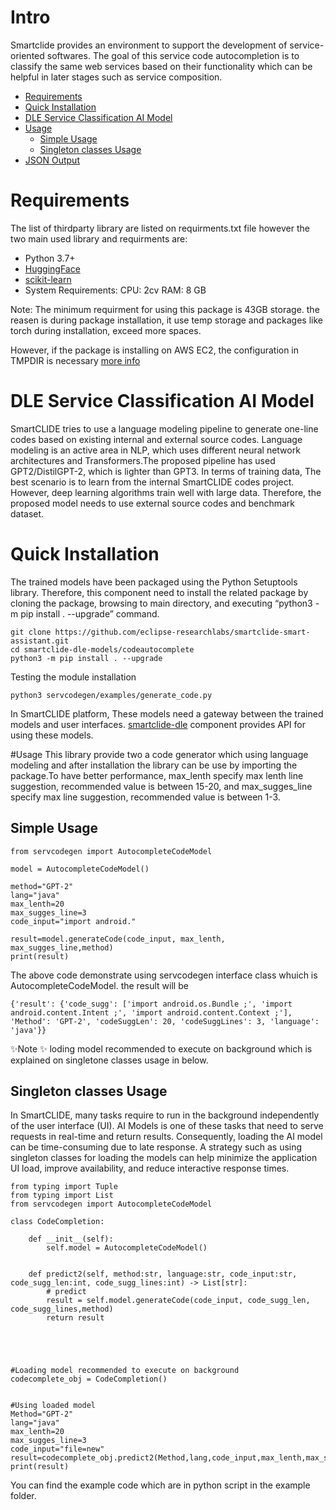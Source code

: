 # Intro

Smartclide provides an environment to support the development of service-oriented softwares. The goal of this service code autocompletion is to classify the same web services based on their functionality which can be helpful in later stages such as service composition. 

- [Requirements](#requirements)
- [Quick Installation](#quick-installation)
- [DLE Service Classification AI Model](##DLE-Service-Classification-AI-Model)
- [Usage](#usage)
  - [Simple Usage](##Simple-Usage)
  - [Singleton classes Usage](##singleton-classes-Usage)
- [JSON Output](#json-output)



# Requirements

The list of thirdparty library are listed on requirments.txt file however the two main used library and requirments are:
- Python 3.7+
- [HuggingFace](https://huggingface.co/)
- [scikit-learn](https://scikit-learn.org)
- System Requirements: CPU: 2cv RAM: 8 GB

Note: The minimum requirment for using this package is 43GB storage. the reasen is during package installation, it use temp storage and packages like torch during installation, exceed more spaces.

However, if the package is installing on AWS EC2, the configuration in TMPDIR is necessary [more info](https://stackoverflow.com/questions/55103162/could-not-install-packages-due-to-an-environmenterror-errno-28-no-space-left)

# DLE Service Classification AI Model
SmartCLIDE tries to use a language modeling pipeline to generate one-line codes based on existing internal and external source codes. Language modeling is an active area in NLP, which uses different neural network architectures and Transformers.The proposed pipeline has used GPT2/DistilGPT-2, which is lighter than GPT3. In terms of training data, The best scenario is to learn from the internal SmartCLIDE codes project. However, deep learning algorithms train well with large data. Therefore, the proposed model needs to use external source codes and benchmark dataset.

# Quick Installation
The trained models have been packaged using the Python Setuptools library. Therefore, this component need to install the related package by cloning the package, browsing to main directory, and executing “python3 -m pip install . --upgrade” command. 
```
git clone https://github.com/eclipse-researchlabs/smartclide-smart-assistant.git
cd smartclide-dle-models/codeautocomplete 
python3 -m pip install . --upgrade
```
Testing the module installation
```
python3 servcodegen/examples/generate_code.py
```


In SmartCLIDE platform, These models need a  gateway between the trained models and user interfaces. [smartclide-dle](https://github.com/eclipse-researchlabs/smartclide-smart-assistant/tree/main/smartclide-dle) component provides API for using these models.

#Usage
This library provide two a code generator which using language modeling and after installation the library can be use by importing the package.To have better performance, max_lenth specify max lenth line suggestion, recommended value is between 15-20, and max_sugges_line specify max line suggestion, recommended value is between 1-3.
## Simple Usage
```
from servcodegen import AutocompleteCodeModel

model = AutocompleteCodeModel()

method="GPT-2"
lang="java"
max_lenth=20
max_sugges_line=3
code_input="import android."
    
result=model.generateCode(code_input, max_lenth, max_sugges_line,method)
print(result) 

```

The above code demonstrate using servcodegen interface class whuich is AutocompleteCodeModel. the result will be
```
{'result': {'code_sugg': ['import android.os.Bundle ;', 'import android.content.Intent ;', 'import android.content.Context ;'], 'Method': 'GPT-2', 'codeSuggLen': 20, 'codeSuggLines': 3, 'language': 'java'}}
```
✨Note ✨
loding model recommended to execute on background which is explained on singletone classes usage in below.

## Singleton classes Usage
In SmartCLIDE, many tasks require to run in the background independently of the user interface (UI). AI Models is one of these tasks that need to serve requests in real-time and return results. Consequently, loading the AI model can be time-consuming due to late response. A strategy such as using singleton classes for loading the models can help minimize the application UI load, improve availability, and reduce interactive response times. 

```
from typing import Tuple 
from typing import List
from servcodegen import AutocompleteCodeModel

class CodeCompletion:
    
    def __init__(self):
        self.model = AutocompleteCodeModel()

    
    def predict2(self, method:str, language:str, code_input:str, code_sugg_len:int, code_sugg_lines:int) -> List[str]:
        # predict
        result = self.model.generateCode(code_input, code_sugg_len, code_sugg_lines,method)
        return result


        


#Loading model recommended to execute on background
codecomplete_obj = CodeCompletion()


#Using loaded model
Method="GPT-2"
lang="java"
max_lenth=20
max_sugges_line=3
code_input="file=new"
result=codecomplete_obj.predict2(Method,lang,code_input,max_lenth,max_sugges_line)
print(result) 
```

You can find the example code which are in python script in the example folder.

